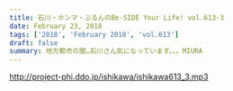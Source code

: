 ```yaml
---
title: 石川・ホンマ・ぶるんのBe-SIDE Your Life! vol.613-3
date: February 23, 2018
tags: ['2018', 'February 2018', 'vol.613']
draft: false
summary: 地方都市の闇…石川さん気になっています。。。MIURA
---
```


http://project-phi.ddo.jp/ishikawa/ishikawa613_3.mp3
